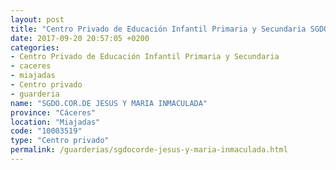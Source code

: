 ```yaml
---
layout: post
title: "Centro Privado de Educación Infantil Primaria y Secundaria SGDO.COR.DE JESUS Y MARIA INMACULADA"
date: 2017-09-20 20:57:05 +0200
categories:
- Centro Privado de Educación Infantil Primaria y Secundaria
- caceres
- miajadas
- Centro privado
- guarderia
name: "SGDO.COR.DE JESUS Y MARIA INMACULADA"
province: "Cáceres"
location: "Miajadas"
code: "10003519"
type: "Centro privado"
permalink: /guarderias/sgdocorde-jesus-y-maria-inmaculada.html
---
```

